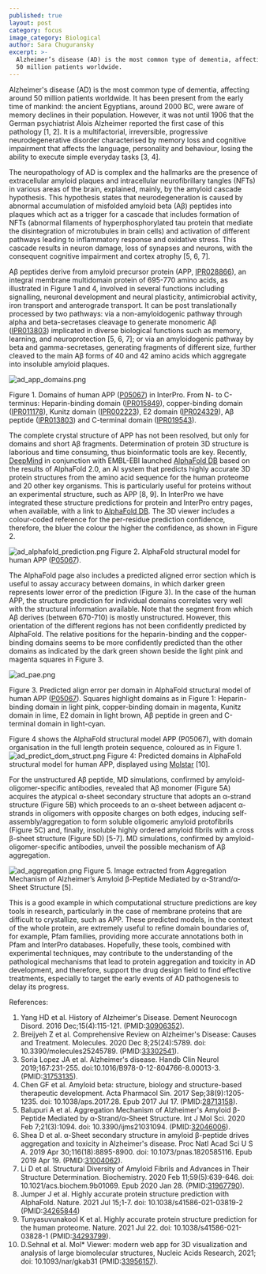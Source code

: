 ```yaml
---
published: true
layout: post
category: focus
image_category: Biological
author: Sara Chuguransky
excerpt: >-
  Alzheimer’s disease (AD) is the most common type of dementia, affecting around
  50 million patients worldwide.
---
```


Alzheimer's disease (AD) is the most common type of dementia, affecting around 50 million patients worldwide. It has been present from the early time of mankind: the ancient Egyptians, around 2000 BC, were aware of memory declines in their population. However, it was not until 1906 that the German psychiatrist Alois Alzheimer reported the first case of this pathology [1, 2]. It is a multifactorial, irreversible, progressive neurodegenerative disorder characterised by memory loss and cognitive impairment that affects the language, personality and behaviour, losing the ability to execute simple everyday tasks [3, 4].

The neuropathology of AD is complex and the hallmarks are the presence of extracellular amyloid plaques and intracellular neurofibrillary tangles (NFTs) in various areas of the brain, explained, mainly, by the amyloid cascade hypothesis. This hypothesis states that neurodegeneration is caused by abnormal accumulation of misfolded amyloid beta (Aβ) peptides into plaques which act as a trigger for a cascade that includes formation of NFTs (abnormal filaments of hyperphosphorylated tau protein that mediate the disintegration of microtubules in brain cells) and activation of different pathways leading to inflammatory response and oxidative stress. This cascade results in neuron damage, loss of synapses and neurons, with the consequent cognitive impairment and cortex atrophy [5, 6, 7].

Aβ peptides derive from amyloid precursor protein (APP, [IPR028866](https://www.ebi.ac.uk/interpro/entry/InterPro/IPR028866/)), an integral membrane multidomain protein of 695-770 amino acids, as illustrated in Figure 1 and 4, involved in several functions including signalling, neuronal development and neural plasticity, antimicrobial activity, iron transport and anterograde transport. It can be post translationally processed by two pathways: via a non-amyloidogenic pathway through alpha and beta-secretases cleavage to generate monomeric Aβ ([IPR013803](http://www.ebi.ac.uk/interpro/entry/InterPro/IPR013803/)) implicated in diverse biological functions such as memory, learning, and neuroprotection [5, 6, 7]; or via an amyloidogenic pathway by beta and gamma-secretases, generating fragments of different size, further cleaved to the main Aβ forms of 40 and 42 amino acids which aggregate into insoluble amyloid plaques.

![ad_app_domains.png]({{site.baseurl}}/assets/media/images/posts/ad_app_domains.png)

Figure 1. Domains of human APP ([P05067](http://www.ebi.ac.uk/interpro/protein/UniProt/P05067/)) in InterPro. From N- to C-terminus: Heparin-binding domain ([IPR015849](http://www.ebi.ac.uk/interpro/entry/InterPro/IPR015849/)), copper-binding domain ([IPR011178](http://www.ebi.ac.uk/interpro/entry/InterPro/IPR011178/)), Kunitz domain ([IPR002223](http://www.ebi.ac.uk/interpro/entry/InterPro/IPR002223/)), E2 domain ([IPR024329](http://www.ebi.ac.uk/interpro/entry/InterPro/IPR024329/)), Aβ peptide ([IPR013803](http://www.ebi.ac.uk/interpro/entry/InterPro/IPR013803/)) and C-terminal domain ([IPR019543](http://www.ebi.ac.uk/interpro/entry/InterPro/IPR019543/)).

The complete crystal structure of APP has not been resolved, but only for domains and short Aβ fragments. Determination of protein 3D structure is laborious and time consuming, thus bioinformatic tools are key. Recently, [DeepMind](https://deepmind.com/) in conjunction with EMBL-EBI launched [AlphaFold DB](https://alphafold.ebi.ac.uk/) based on the results of AlphaFold 2.0, an AI system that predicts highly accurate 3D protein structures from the amino acid sequence for the human proteome and 20 other key organisms. This is particularly useful for proteins without an experimental structure, such as APP [8, 9]. In InterPro we have integrated these structure predictions for protein and InterPro entry pages, when available, with a link to [AlphaFold DB](https://alphafold.ebi.ac.uk/). The 3D viewer includes a colour-coded reference for the per-residue prediction confidence, therefore, the bluer the colour the higher the confidence, as shown in Figure 2.

![ad_alphafold_prediction.png]({{site.baseurl}}/assets/media/images/posts/ad_alphafold_prediction.png)
Figure 2. AlphaFold structural model for human APP ([P05067](http://www.ebi.ac.uk/interpro/protein/UniProt/P05067/alphafold/)).

The AlphaFold page also includes a predicted aligned error section which is useful to assay accuracy between domains, in which darker green represents lower error of the prediction (Figure 3). In the case of the human APP, the structure prediction for individual domains correlates very well with the structural information available. Note that the segment from which Aβ derives (between 670-710) is mostly unstructured. However, this orientation of the different regions has not been confidently predicted by AlphaFold. The relative positions for the heparin-binding and the copper-binding domains seems to be more confidently predicted than the other domains as indicated by the dark green shown beside the light pink and magenta squares in Figure 3.

![ad_pae.png]({{site.baseurl}}/assets/media/images/posts/ad_pae.png)

Figure 3. Predicted align error per domain in AlphaFold structural model of human APP ([P05067](https://alphafold.ebi.ac.uk/entry/P05067)). Squares highlight domains as in Figure 1: Heparin-binding domain in light pink, copper-binding domain in magenta, Kunitz domain in lime, E2 domain in light brown, Aβ peptide in green and C-terminal domain in light-cyan.

Figure 4 shows the AlphaFold structural model APP (P05067), with domain organisation in the full length protein sequence, coloured as in Figure 1.
![ad_predict_dom_struct.png]({{site.baseurl}}/assets/media/images/posts/ad_predict_dom_struct.png)
Figure 4: Predicted domains in AlphaFold structural model for human APP, displayed using [Molstar](https://molstar.org/) [10].

For the unstructured Aβ peptide, MD simulations, confirmed by amyloid-oligomer-specific antibodies, revealed that Aβ monomer (Figure 5A) acquires the atypical α-sheet secondary structure that adopts an α-strand structure (Figure 5B) which proceeds to an α-sheet between adjacent α-strands in oligomers with opposite charges on both edges, inducing self-assembly/aggregation to form soluble oligomeric amyloid protofibrils (Figure 5C) and, finally, insoluble highly ordered amyloid fibrils with a cross β-sheet structure (Figure 5D) [5-7]. MD simulations, confirmed by amyloid-oligomer-specific antibodies, unveil the possible mechanism of Aβ aggregation.

![ad_aggregation.png]({{site.baseurl}}/assets/media/images/posts/ad_aggregation.png)
Figure 5. Image extracted from Aggregation Mechanism of Alzheimer’s Amyloid β-Peptide Mediated by α-Strand/α-Sheet Structure [5].

This is a good example in which computational structure predictions are key tools in research, particularly in the case of membrane proteins that are difficult to crystallize, such as APP. These predicted models, in the context of the whole protein, are extremely useful to refine domain boundaries of, for example, Pfam families, providing more accurate annotations both in Pfam and InterPro databases.
Hopefully, these tools, combined with experimental techniques, may contribute to the understanding of the pathological mechanisms that lead to protein aggregation and toxicity in AD development, and therefore, support the drug design field to find effective treatments, especially to target the early events of AD pathogenesis to delay its progress.

References: 
1. Yang HD et al. History of Alzheimer's Disease. Dement Neurocogn Disord. 2016 Dec;15(4):115-121. (PMID:[30906352](https://europepmc.org/article/MED/30906352)).
1. Breijyeh Z et al. Comprehensive Review on Alzheimer's Disease: Causes and Treatment. Molecules. 2020 Dec 8;25(24):5789. doi: 10.3390/molecules25245789. (PMID:[33302541](https://europepmc.org/article/MED/33302541)).
1. Soria Lopez JA et al. Alzheimer's disease. Handb Clin Neurol 2019;167:231-255. doi:10.1016/B978-0-12-804766-8.00013-3. (PMID:[31753135](https://europepmc.org/article/MED/31753135)).
1. Chen GF et al. Amyloid beta: structure, biology and structure-based therapeutic development. Acta Pharmacol Sin. 2017 Sep;38(9):1205-1235. doi: 10.1038/aps.2017.28. Epub 2017 Jul 17. (PMID:[28713158](https://europepmc.org/article/MED/28713158)).
1. Balupuri A et al. Aggregation Mechanism of Alzheimer's Amyloid β-Peptide Mediated by α-Strand/α-Sheet Structure. Int J Mol Sci. 2020 Feb 7;21(3):1094. doi: 10.3390/ijms21031094. (PMID:[32046006](https://europepmc.org/article/MED/32046006)).
1. Shea D et al. α-Sheet secondary structure in amyloid β-peptide drives aggregation and toxicity in Alzheimer's disease. Proc Natl Acad Sci U S A. 2019 Apr 30;116(18):8895-8900. doi: 10.1073/pnas.1820585116. Epub 2019 Apr 19. (PMID:[31004062](https://europepmc.org/article/MED/31004062)).
1. Li D et al. Structural Diversity of Amyloid Fibrils and Advances in Their Structure Determination. Biochemistry. 2020 Feb 11;59(5):639-646. doi: 10.1021/acs.biochem.9b01069. Epub 2020 Jan 28. (PMID:[31967790](https://europepmc.org/article/MED/31967790)).
1. Jumper J et al. Highly accurate protein structure prediction with AlphaFold. Nature. 2021 Jul 15;1-7. doi: 10.1038/s41586-021-03819-2 (PMID:[34265844](https://europepmc.org/article/MED/34265844))
1. Tunyasuvunakool K et al. Highly accurate protein structure prediction for the human proteome. Nature. 2021 Jul 22. doi: 10.1038/s41586-021-03828-1 (PMID:[34293799](https://europepmc.org/article/MED/34293799)).
1. D.Sehnal et al. Mol* Viewer: modern web app for 3D visualization and analysis of large biomolecular structures, Nucleic Acids Research, 2021; doi: 10.1093/nar/gkab31 (PMID:[33956157](https://europepmc.org/article/MED/33956157)).
